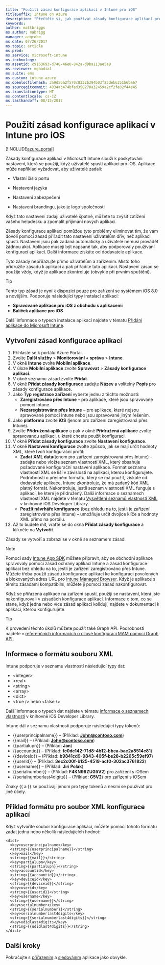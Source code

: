 ```yaml
---
title: "Použití zásad konfigurace aplikací v Intune pro iOS"
titleSuffix: Intune on Azure
description: "Přečtěte si, jak používat zásady konfigurace aplikací pro účely předání konfiguračních dat do aplikace pro iOS, při jejím spuštění."
keywords: 
author: mattbriggs
ms.author: mabrigg
manager: angrobe
ms.date: 07/26/2017
ms.topic: article
ms.prod: 
ms.service: microsoft-intune
ms.technology: 
ms.assetid: c9163693-d748-46e0-842a-d9ba113ae5a8
ms.reviewer: mghadial
ms.suite: ems
ms.custom: intune-azure
ms.openlocfilehash: 3a9d56a2f570c0332b394b03f25deb6351b6ba67
ms.sourcegitcommit: 4034ac474bfed358270a32459a2cf2fe02f44e45
ms.translationtype: HT
ms.contentlocale: cs-CZ
ms.lasthandoff: 08/15/2017
---
```

# <a name="how-to-use-microsoft-intune-app-configuration-policies-for-ios"></a>Použití zásad konfigurace aplikací v Intune pro iOS

[!INCLUDE[azure_portal](./includes/azure_portal.md)]

Zásady konfigurace aplikací v Microsoft Intune slouží k poskytování nastavení, která se použijí, když uživatelé spustí aplikaci pro iOS. Aplikace může například vyžadovat, aby uživatelé zadali:

-   Vlastní číslo portu

-   Nastavení jazyka

-   Nastavení zabezpečení

-   Nastavení brandingu, jako je logo společnosti

Když tato nastavení zadají uživatelé špatně, můžete to zvýšit zatížení vašeho helpdesku a zpomalit přijímání nových aplikací.

Zásady konfigurace aplikací pomůžou tyto problémy eliminovat tím, že vám dovolí pomocí zásad přiřadit tato nastavení uživatelům dřív, než aplikaci spustí. Nastavení jsou pak zadaná automaticky a uživatelé nemusí provádět žádnou akci. Aplikace musejí být napsané tak, aby podporovaly používání konfigurací aplikací. Další informace získáte od dodavatele aplikace.

Tyto zásady nepřiřazujte přímo uživatelům a zařízením. Místo toho přidružíte zásadu k aplikaci a pak přiřadíte tuto aplikaci. Nastavení zásad se použije vždy, když je aplikace zkontroluje (obvykle při prvním spuštění).

> [!TIP]
> Tento typ zásad je nyní k dispozici pouze pro zařízení se systémem iOS 8.0 a novějším. Podporuje následující typy instalací aplikací:
>
> -   **Spravované aplikace pro iOS z obchodu s aplikacemi**
> -   **Balíček aplikace pro iOS**
>
> Další informace o typech instalace aplikací najdete v tématu [Přidání aplikace do Microsoft Intune](apps-add.md).

## <a name="create-an-app-configuration-policy"></a>Vytvoření zásad konfigurace aplikací
1.  Přihlaste se k portálu Azure Portal.
2.  Zvolte **Další služby** > **Monitorování + správa** > **Intune**.
3.  V okně **Intune** zvolte **Mobilní aplikace**.
4.  V úloze **Mobilní aplikace** zvolte **Spravovat** > **Zásady konfigurace aplikací**.
5.  V okně seznamu zásad zvolte **Přidat**.
6.  V okně **Přidat zásady konfigurace** zadejte **Název** a volitelný **Popis** pro zásady konfigurace aplikace.
7.  Jako **Typ registrace zařízení** vyberte jednu z těchto možností:
    - **Zaregistrováno přes Intune** – pro aplikace, které jsou spravované pomocí Intune.
    - **Nezaregistrováno přes Intune** – pro aplikace, které nejsou spravované pomocí Intune nebo jsou spravované jiným řešením.
8.  Jako **platformu** zvolte **iOS** (jenom pro zařízení zaregistrovaná přes Intune).
9.  Zvolte **Přidružená aplikace** a pak v okně **Přidružená aplikace** zvolte spravovanou aplikaci, u které chcete použít konfiguraci.
10. V okně **Přidat zásady konfigurace** zvolte **Nastavení konfigurace**.
11. V okně **Nastavení konfigurace** zvolte způsob, jak se mají určit hodnoty XML, které tvoří konfigurační profil:
    - **Zadat XML data**(jenom pro zařízení zaregistrovaná přes Intune) – zadejte nebo vložte seznam vlastností XML, který obsahuje požadované konfigurační nastavení aplikace. Formát seznamu vlastností XML se liší v závislosti na aplikaci, kterou konfigurujete. Podrobnosti o přesném formátu, který se má použít, získáte od dodavatele aplikace.
Intune zkontroluje, že má zadaný kód XML platný formát. Nekontroluje, jestli seznam vlastností XML funguje s aplikací, ke které je přidružený.
Další informace o seznamech vlastností XML najdete v tématu [Vysvětlení seznamů vlastností XML](https://developer.apple.com/library/ios/documentation/Cocoa/Conceptual/PropertyLists/UnderstandXMLPlist/UnderstandXMLPlist.html) v knihovně iOS Developer Library.
    - **Použít návrháře konfigurace** (bez ohledu na to, jestli je zařízení zaregistrováno přes Intune) – umožňuje určit dvojice klíče a hodnoty XML přímo na portálu.
11. Až to budete mít, vraťte se do okna **Přidat zásady konfigurace** a klikněte na **Vytvořit**.

Zásady se vytvoří a zobrazí se v okně se seznamem zásad.



>[!Note]
>Pomocí sady [Intune App SDK](https://docs.microsoft.com/intune/app-sdk-ios) můžete připravit, aby se obchodní aplikace spravovaly pomocí zásad ochrany aplikací Intune a zásad konfigurace aplikací bez ohledu na to, jestli je zařízení zaregistrováno přes Intune. Můžete třeba použít zásadu konfigurace aplikací ke konfiguraci povolených a blokovaných adres URL pro [Intune Managed Browser](app-configuration-managed-browser.md). Když je aplikace s těmito zásadami kompatibilní, můžete ji pomocí zásad nakonfigurovat.


Když se přiřazená aplikace na zařízení spustí, použijí se nastavení, která jste nakonfigurovali v zásadách konfigurace aplikací.
Informace o tom, co se stane, když jedna nebo více zásad aplikací kolidují, najdete v dokumentaci k aplikaci, kterou konfigurujete.

>[!Tip]
>K provedení těchto úkolů můžete použít také Graph API. Podrobnosti najdete v [referenčních informacích o cílové konfiguraci MAM pomocí Graph API](https://graph.microsoft.io/docs/api-reference/beta/api/intune_mam_targetedmanagedappconfiguration_create).


## <a name="information-about-the-xml-file-format"></a>Informace o formátu souboru XML

Intune podporuje v seznamu vlastností následující typy dat:

- &lt;integer&gt;
- &lt;real&gt;
- &lt;string&gt;
- &lt;array&gt;
- &lt;dict&gt;
- &lt;true /&gt; nebo &lt;false /&gt;

Další informace o typech dat najdete v tématu [Informace o seznamech vlastností](https://developer.apple.com/library/ios/documentation/Cocoa/Conceptual/PropertyLists/AboutPropertyLists/AboutPropertyLists.html) v knihovně iOS Developer Library.

Intune dál v seznamu vlastností podporuje následující typy tokenů:
- \{\{userprincipalname\}\} – (Příklad: **John@contoso.com**)
- \{\{mail\}\} – (Příklad: **John@contoso.com**)
- \{\{partialupn\}\} – (Příklad: **Jan**)
- \{\{accountid\}\} – (Příklad: **fc0dc142-71d8-4b12-bbea-bae2a8514c81**)
- \{\{deviceid\}\} – (Příklad: **b9841cd9-9843-405f-be28-b2265c59ef97**)
- \{\{userid\}\} – (Příklad: **3ec2c00f-b125-4519-acf0-302ac3761822**)
- \{\{username\}\} – (Příklad: **Jiri Polak**)
- \{\{serialnumber\}\} – (Příklad: **F4KN99ZUG5V2**) pro zařízení s iOSem
- \{\{serialnumberlast4digits\}\} – (Příklad: **G5V2**) pro zařízení s iOSem

Znaky \{\{ a \}\} se používají jenom pro typy tokenů a nesmí se používat pro jiné účely.

## <a name="example-format-for-an-app-configuration-xml-file"></a>Příklad formátu pro soubor XML konfigurace aplikací

Když vytvoříte soubor konfigurace aplikací, můžete pomocí tohoto formátu zadat jednu nebo několik následujících hodnot:

```
<dict>
  <key>userprincipalname</key>
  <string>{{userprincipalname}}</string>
  <key>mail</key>
  <string>{{mail}}</string>
  <key>partialupn</key>
  <string>{{partialupn}}</string>
  <key>accountid</key>
  <string>{{accountid}}</string>
  <key>deviceid</key>
  <string>{{deviceid}}</string>
  <key>userid</key>
  <string>{{userid}}</string>
  <key>username</key>
  <string>{{username}}</string>
  <key>serialnumber</key>
  <string>{{serialnumber}}</string>
  <key>serialnumberlast4digits</key>
  <string>{{serialnumberlast4digits}}</string>
  <key>udidlast4digits</key>
  <string>{{udidlast4digits}}</string>
</dict>

```

## <a name="next-steps"></a>Další kroky

Pokračujte s [přiřazením](apps-deploy.md) a [sledováním](apps-monitor.md) aplikace jako obvykle.